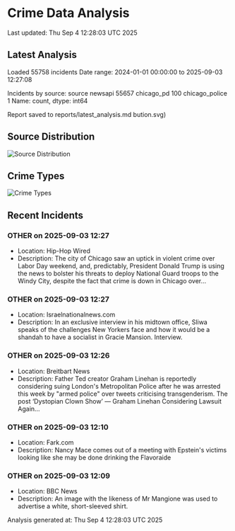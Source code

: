 # Crime Data Analysis
Last updated: Thu Sep  4 12:28:03 UTC 2025

## Latest Analysis

Loaded 55758 incidents
Date range: 2024-01-01 00:00:00 to 2025-09-03 12:27:08

Incidents by source:
source
newsapi           55657
chicago_pd          100
chicago_police        1
Name: count, dtype: int64

Report saved to reports/latest_analysis.md
bution.svg)

## Source Distribution
![Source Distribution](images/source_distribution.svg)

## Crime Types
![Crime Types](images/crime_types.svg)

## Recent Incidents

### OTHER on 2025-09-03 12:27
- Location: Hip-Hop Wired
- Description: The city of Chicago saw an uptick in violent crime over Labor Day weekend, and, predictably, President Donald Trump is using the news to bolster his threats to deploy National Guard troops to the Windy City, despite the fact that crime is down in Chicago over…


### OTHER on 2025-09-03 12:27
- Location: Israelnationalnews.com
- Description: In an exclusive interview in his midtown office, Sliwa speaks of the challenges New Yorkers face and how it would be a shandah to have a socialist in Gracie Mansion. Interview.


### OTHER on 2025-09-03 12:26
- Location: Breitbart News
- Description: Father Ted creator Graham Linehan is reportedly considering suing London's Metropolitan Police after he was arrested this week by "armed police" over tweets criticising transgenderism.
The post ‘Dystopian Clown Show’ — Graham Linehan Considering Lawsuit Again…


### OTHER on 2025-09-03 12:10
- Location: Fark.com
- Description: Nancy Mace comes out of a meeting with Epstein's victims looking like she may be done drinking the Flavoraide


### OTHER on 2025-09-03 12:09
- Location: BBC News
- Description: An image with the likeness of Mr Mangione was used to advertise a white, short-sleeved shirt.

Analysis generated at: Thu Sep  4 12:28:03 UTC 2025
